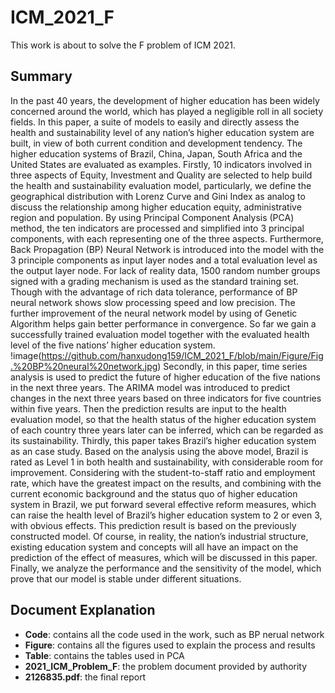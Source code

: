 # ICM_2021_F

This work is about to solve the F problem of ICM 2021.

## Summary

In the past 40 years, the development of higher education has been widely concerned around the world, which has played a negligible roll in all society fields. In this paper, a suite of models to easily and directly assess the health and sustainability level of any nation’s higher education system are built, in view of both current condition and development tendency. The higher education systems of Brazil, China, Japan, South Africa and the United States are evaluated as examples.
Firstly, 10 indicators involved in three aspects of Equity, Investment and Quality are selected to help build the health and sustainability evaluation model, particularly, we define the geographical distribution with Lorenz Curve and Gini Index as analog to discuss the relationship among higher education equity, administrative region and population. By using Principal Component Analysis (PCA) method, the ten indicators are processed and simplified into 3 principal components, with each representing one of the three aspects. Furthermore, Back Propagation (BP) Neural Network is introduced into the model with the 3 principle components as input layer nodes and a total evaluation level as the output layer node. For lack of reality data, 1500 random number groups signed with a grading mechanism is used as the standard training set. Though with the advantage of rich data tolerance, performance of BP neural network shows slow processing speed and low precision. The further improvement of the neural network model by using of Genetic Algorithm helps gain better performance in convergence. So far we gain a successfully trained evaluation model together with the evaluated health level of the five nations’ higher education system.
!image(https://github.com/hanxudong159/ICM_2021_F/blob/main/Figure/Fig.%20BP%20neural%20network.jpg)
Secondly, in this paper, time series analysis is used to predict the future of higher education of the five nations in the next three years. The ARIMA model was introduced to predict changes in the next three years based on three indicators for five countries within five years. Then the prediction results are input to the health evaluation model, so that the health status of the higher education system of each country three years later can be inferred, which can be regarded as its sustainability.
Thirdly, this paper takes Brazil’s higher education system as an case study. Based on the analysis using the above model, Brazil is rated as Level 1 in both health and sustainability, with considerable room for improvement. Considering with the student-to-staff ratio and employment rate, which have the greatest impact on the results, and combining with the current economic background and the status quo of higher education system in Brazil, we put forward several effective reform measures, which can raise the health level of Brazil’s higher education system to 2 or even 3, with obvious effects. This prediction result is based on the previously constructed model. Of course, in reality, the nation’s industrial structure, existing education system and concepts will all have an impact on the prediction of the effect of measures, which will be discussed in this paper.
Finally, we analyze the performance and the sensitivity of the model, which prove that our model is stable under different situations.

## Document Explanation
- **Code**: contains all the code used in the work, such as BP nerual network
- **Figure**: contains all the figures used to explain the process and results
- **Table**: contains the tables used in PCA
- **2021_ICM_Problem_F**: the problem document provided by authority
- **2126835.pdf**: the final report
